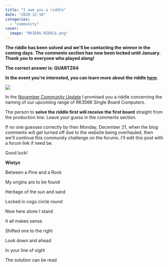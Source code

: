 ```yaml
---
title: "I owe you a riddle"
date: "2020-12-18"
categories: 
  - "community"
cover: 
  image: "RK3566-RIDDLE.png"
---
```


**The riddle has been solved and we'll be contacting the winner in the coming days.** **The comments section has now been locked until January. Thank you to everyone who played along!**

**The correct answer is: QUARTZ64**

**In the event you're interested, you can learn more about the riddle [here](https://forum.pine64.org/showthread.php?tid=12585).**

![](/blog/images/RK3566-RIDDLE.png)

In the [November Community Update](https://www.pine64.org/2020/11/15/november-update-kde-pinephone-ce-and-a-peek-into-the-future/) I promised you a riddle concerning the naming of our upcoming range of RK3566 Single Board Computers.

The person to **solve the riddle first will receive the first board** straight from the production line. Leave your guess in the comments section.  

If no one guesses correctly by then Monday, December 21, when the blog comments will get turned off due to the website being overhauled, then we'll continue this community challenge on the forums. I'll edit this post with a forum link if need be.

Good luck!

**Wistyx**

Between a Pine and a Rock

My origins are to be found

Heritage of the sun and sand

Locked in cogs circle round

Now here alone I stand

It all makes sense

Shifted one to the right

Look down and ahead

In your line of sight

The solution can be read
